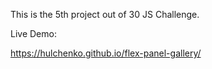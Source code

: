 This is the 5th project out of 30 JS Challenge.

Live Demo:

https://hulchenko.github.io/flex-panel-gallery/
